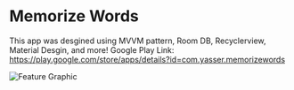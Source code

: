 # Memorize Words
This app was desgined using MVVM pattern, Room DB, Recyclerview, Material Desgin, and more!
Google Play Link: https://play.google.com/store/apps/details?id=com.yasser.memorizewords

![Feature Graphic](https://user-images.githubusercontent.com/38831428/137721789-4be9e9ec-6b5a-4544-af47-3a95eaa44f97.jpg)
